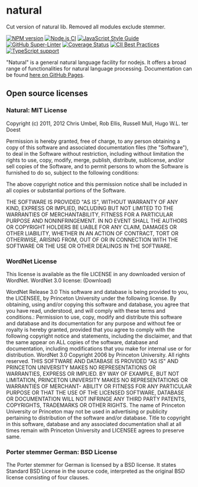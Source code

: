 # natural

Cut version of natural lib. Removed all modules exclude stemmer.

[![NPM version](https://img.shields.io/npm/v/natural.svg)](https://www.npmjs.com/package/natural)
[![Node.js CI](https://github.com/NaturalNode/natural/workflows/Node.js%20CI/badge.svg)](https://github.com/marketplace/actions/setup-node-js-environment)
[![JavaScript Style Guide](https://img.shields.io/badge/code_style-standard-brightgreen.svg)](https://standardjs.com)
[![GitHub Super-Linter](https://github.com/NaturalNode/natural/workflows/Lint%20Code%20Base/badge.svg)](https://github.com/marketplace/actions/super-linter)
[![Coverage Status](https://coveralls.io/repos/github/NaturalNode/natural/badge.svg?branch=master)](https://coveralls.io/github/NaturalNode/natural?branch=master)
[![CII Best Practices](https://bestpractices.coreinfrastructure.org/projects/4651/badge)](https://bestpractices.coreinfrastructure.org/projects/4651)
[![TypeScript support](https://img.shields.io/badge/TypeScript-007ACC?style=for-the-badge&logo=typescript&logoColor=white)](https://www.typescriptlang.org/)

"Natural" is a general natural language facility for nodejs. It offers a broad range of functionalities for natural language processing. Documentation can be found [here on GitHub Pages](http://naturalnode.github.io/natural/).


## Open source licenses

### Natural: MIT License

Copyright (c) 2011, 2012 Chris Umbel, Rob Ellis, Russell Mull, Hugo W.L. ter Doest

Permission is hereby granted, free of charge, to any person obtaining a copy
of this software and associated documentation files (the "Software"), to deal
in the Software without restriction, including without limitation the rights
to use, copy, modify, merge, publish, distribute, sublicense, and/or sell
copies of the Software, and to permit persons to whom the Software is
furnished to do so, subject to the following conditions:

The above copyright notice and this permission notice shall be included in
all copies or substantial portions of the Software.

THE SOFTWARE IS PROVIDED "AS IS", WITHOUT WARRANTY OF ANY KIND, EXPRESS OR
IMPLIED, INCLUDING BUT NOT LIMITED TO THE WARRANTIES OF MERCHANTABILITY,
FITNESS FOR A PARTICULAR PURPOSE AND NONINFRINGEMENT. IN NO EVENT SHALL THE
AUTHORS OR COPYRIGHT HOLDERS BE LIABLE FOR ANY CLAIM, DAMAGES OR OTHER
LIABILITY, WHETHER IN AN ACTION OF CONTRACT, TORT OR OTHERWISE, ARISING FROM,
OUT OF OR IN CONNECTION WITH THE SOFTWARE OR THE USE OR OTHER DEALINGS IN
THE SOFTWARE.

### WordNet License

This license is available as the file LICENSE in any downloaded version of WordNet.
WordNet 3.0 license: (Download)

WordNet Release 3.0 This software and database is being provided to you, the
LICENSEE, by Princeton University under the following license. By obtaining,
using and/or copying this software and database, you agree that you have read,
understood, and will comply with these terms and conditions.: Permission to use,
copy, modify and distribute this software and database and its documentation for
any purpose and without fee or royalty is hereby granted, provided that you
agree to comply with the following copyright notice and statements, including
the disclaimer, and that the same appear on ALL copies of the software, database
and documentation, including modifications that you make for internal use or for
distribution. WordNet 3.0 Copyright 2006 by Princeton University. All rights
reserved. THIS SOFTWARE AND DATABASE IS PROVIDED "AS IS" AND PRINCETON
UNIVERSITY MAKES NO REPRESENTATIONS OR WARRANTIES, EXPRESS OR IMPLIED. BY WAY OF
EXAMPLE, BUT NOT LIMITATION, PRINCETON UNIVERSITY MAKES NO REPRESENTATIONS OR
WARRANTIES OF MERCHANT- ABILITY OR FITNESS FOR ANY PARTICULAR PURPOSE OR THAT
THE USE OF THE LICENSED SOFTWARE, DATABASE OR DOCUMENTATION WILL NOT INFRINGE
ANY THIRD PARTY PATENTS, COPYRIGHTS, TRADEMARKS OR OTHER RIGHTS. The name of
Princeton University or Princeton may not be used in advertising or publicity
pertaining to distribution of the software and/or database. Title to copyright
in this software, database and any associated documentation shall at all times
remain with Princeton University and LICENSEE agrees to preserve same.

### Porter stemmer German: BSD License

The Porter stemmer for German is licensed by a BSD license. It states Standard BSD License in the source code, interpreted as the original BSD license consisting of four clauses.

